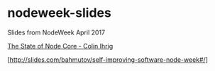 # nodeweek-slides
Slides from NodeWeek April 2017

[The State of Node Core - Colin Ihrig](https://talks.continuation.io/nodeweek-4-17)

[http://slides.com/bahmutov/self-improving-software-node-week#/]
